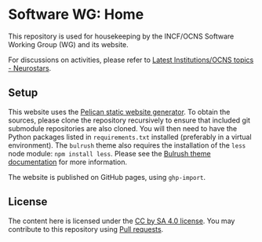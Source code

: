 # Software WG: Home

This repository is used for housekeeping by the INCF/OCNS Software Working Group (WG) and its website.

For discussions on activities, please refer to [Latest Institutions/OCNS topics - Neurostars](https://neurostars.org/c/institutions/ocns/30).

## Setup

This website uses the [Pelican static website generator](https://docs.getpelican.com/en/latest/).
To obtain the sources, please clone the repository recursively to ensure that included git submodule repositories are also cloned.
You will then need to have the Python packages listed in `requirements.txt` installed (preferably in a virtual environment).
The `bulrush` theme also requires the installation of the `less` node module: `npm install less`.
Please see the [Bulrush theme documentation](https://github.com/textbook/bulrush/tree/master) for more information.

The website is published on GitHub pages, using `ghp-import`.

## License

The content here is licensed under the [CC by SA 4.0 license](https://creativecommons.org/licenses/by-sa/4.0/).
You may contribute to this repository using [Pull requests](https://docs.github.com/en/github/collaborating-with-issues-and-pull-requests/proposing-changes-to-your-work-with-pull-requests).
